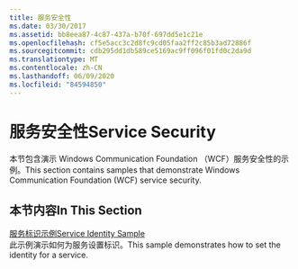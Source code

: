 ```yaml
---
title: 服务安全性
ms.date: 03/30/2017
ms.assetid: bb8eea87-4c87-437a-b70f-697dd5e1c21e
ms.openlocfilehash: cf5e5acc3c2d8fc9cd05faa2ff2c85b3ad72886f
ms.sourcegitcommit: cdb295dd1db589ce5169ac9ff096f01fd0c2da9d
ms.translationtype: MT
ms.contentlocale: zh-CN
ms.lasthandoff: 06/09/2020
ms.locfileid: "84594850"
---
```

# <a name="service-security"></a><span data-ttu-id="9cb63-102">服务安全性</span><span class="sxs-lookup"><span data-stu-id="9cb63-102">Service Security</span></span>
<span data-ttu-id="9cb63-103">本节包含演示 Windows Communication Foundation （WCF）服务安全性的示例。</span><span class="sxs-lookup"><span data-stu-id="9cb63-103">This section contains samples that demonstrate Windows Communication Foundation (WCF) service security.</span></span>  
  
## <a name="in-this-section"></a><span data-ttu-id="9cb63-104">本节内容</span><span class="sxs-lookup"><span data-stu-id="9cb63-104">In This Section</span></span>  
 [<span data-ttu-id="9cb63-105">服务标识示例</span><span class="sxs-lookup"><span data-stu-id="9cb63-105">Service Identity Sample</span></span>](service-identity-sample.md)  
 <span data-ttu-id="9cb63-106">此示例演示如何为服务设置标识。</span><span class="sxs-lookup"><span data-stu-id="9cb63-106">This sample demonstrates how to set the identity for a service.</span></span>
